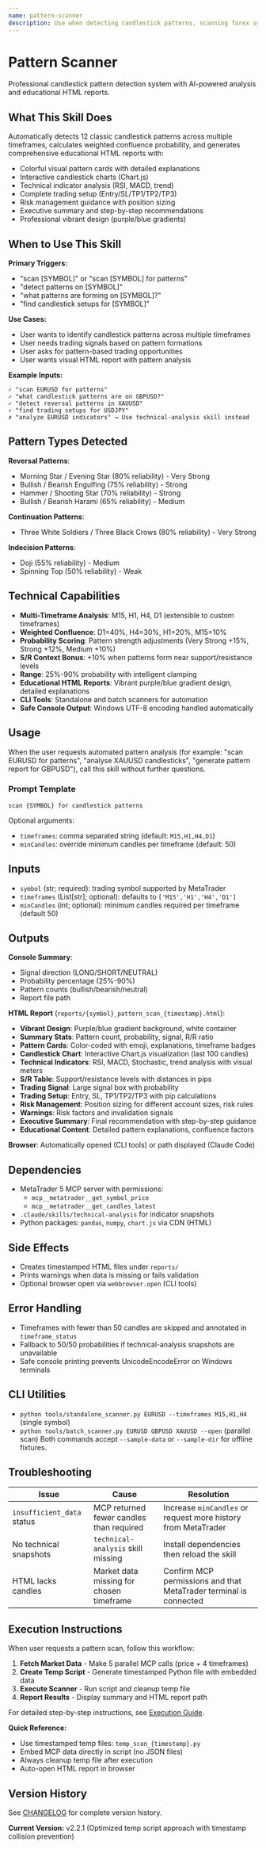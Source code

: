 ```yaml
---
name: pattern-scanner
description: Use when detecting candlestick patterns, scanning forex symbols for trading signals, or analyzing chart formations across multiple timeframes.
---
```


# Pattern Scanner

Professional candlestick pattern detection system with AI-powered analysis and educational HTML reports.

## What This Skill Does

Automatically detects 12 classic candlestick patterns across multiple timeframes, calculates weighted confluence probability, and generates comprehensive educational HTML reports with:

- Colorful visual pattern cards with detailed explanations
- Interactive candlestick charts (Chart.js)
- Technical indicator analysis (RSI, MACD, trend)
- Complete trading setup (Entry/SL/TP1/TP2/TP3)
- Risk management guidance with position sizing
- Executive summary and step-by-step recommendations
- Professional vibrant design (purple/blue gradients)

## When to Use This Skill

**Primary Triggers:**
- "scan [SYMBOL]" or "scan [SYMBOL] for patterns"
- "detect patterns on [SYMBOL]"
- "what patterns are forming on [SYMBOL]?"
- "find candlestick setups for [SYMBOL]"

**Use Cases:**
- User wants to identify candlestick patterns across multiple timeframes
- User needs trading signals based on pattern formations
- User asks for pattern-based trading opportunities
- User wants visual HTML report with pattern analysis

**Example Inputs:**
```
✓ "scan EURUSD for patterns"
✓ "what candlestick patterns are on GBPUSD?"
✓ "detect reversal patterns in XAUUSD"
✓ "find trading setups for USDJPY"
✗ "analyze EURUSD indicators" → Use technical-analysis skill instead
```

## Pattern Types Detected

**Reversal Patterns**:
- Morning Star / Evening Star (80% reliability) - Very Strong
- Bullish / Bearish Engulfing (75% reliability) - Strong
- Hammer / Shooting Star (70% reliability) - Strong
- Bullish / Bearish Harami (65% reliability) - Medium

**Continuation Patterns**:
- Three White Soldiers / Three Black Crows (80% reliability) - Very Strong

**Indecision Patterns**:
- Doji (55% reliability) - Medium
- Spinning Top (50% reliability) - Weak

## Technical Capabilities

- **Multi-Timeframe Analysis**: M15, H1, H4, D1 (extensible to custom timeframes)
- **Weighted Confluence**: D1=40%, H4=30%, H1=20%, M15=10%
- **Probability Scoring**: Pattern strength adjustments (Very Strong +15%, Strong +12%, Medium +10%)
- **S/R Context Bonus**: +10% when patterns form near support/resistance levels
- **Range**: 25%-90% probability with intelligent clamping
- **Educational HTML Reports**: Vibrant purple/blue gradient design, detailed explanations
- **CLI Tools**: Standalone and batch scanners for automation
- **Safe Console Output**: Windows UTF-8 encoding handled automatically

## Usage
When the user requests automated pattern analysis (for example: "scan EURUSD for patterns", "analyse XAUUSD candlesticks", "generate pattern report for GBPUSD"), call this skill without further questions.

### Prompt Template
```
scan {SYMBOL} for candlestick patterns
```
Optional arguments:
- `timeframes`: comma separated string (default: `M15,H1,H4,D1`)
- `minCandles`: override minimum candles per timeframe (default: 50)

## Inputs
- `symbol` (str; required): trading symbol supported by MetaTrader
- `timeframes` (List[str]; optional): defaults to `['M15','H1','H4','D1']`
- `minCandles` (int; optional): minimum candles required per timeframe (default 50)

## Outputs

**Console Summary**:
- Signal direction (LONG/SHORT/NEUTRAL)
- Probability percentage (25%-90%)
- Pattern counts (bullish/bearish/neutral)
- Report file path

**HTML Report** (`reports/{symbol}_pattern_scan_{timestamp}.html`):
- **Vibrant Design**: Purple/blue gradient background, white container
- **Summary Stats**: Pattern count, probability, signal, R/R ratio
- **Pattern Cards**: Color-coded with emoji, explanations, timeframe badges
- **Candlestick Chart**: Interactive Chart.js visualization (last 100 candles)
- **Technical Indicators**: RSI, MACD, Stochastic, trend analysis with visual meters
- **S/R Table**: Support/resistance levels with distances in pips
- **Trading Signal**: Large signal box with probability
- **Trading Setup**: Entry, SL, TP1/TP2/TP3 with pip calculations
- **Risk Management**: Position sizing for different account sizes, risk rules
- **Warnings**: Risk factors and invalidation signals
- **Executive Summary**: Final recommendation with step-by-step guidance
- **Educational Content**: Detailed pattern explanations, confluence factors

**Browser**: Automatically opened (CLI tools) or path displayed (Claude Code)

## Dependencies
- MetaTrader 5 MCP server with permissions:
  - `mcp__metatrader__get_symbol_price`
  - `mcp__metatrader__get_candles_latest`
- `.claude/skills/technical-analysis` for indicator snapshots
- Python packages: `pandas`, `numpy`, `chart.js` via CDN (HTML)

## Side Effects
- Creates timestamped HTML files under `reports/`
- Prints warnings when data is missing or fails validation
- Optional browser open via `webbrowser.open` (CLI tools)

## Error Handling
- Timeframes with fewer than 50 candles are skipped and annotated in `timeframe_status`
- Fallback to 50/50 probabilities if technical-analysis snapshots are unavailable
- Safe console printing prevents UnicodeEncodeError on Windows terminals

## CLI Utilities
- `python tools/standalone_scanner.py EURUSD --timeframes M15,H1,H4` (single symbol)
- `python tools/batch_scanner.py EURUSD GBPUSD XAUUSD --open` (parallel scan)
Both commands accept `--sample-data` or `--sample-dir` for offline fixtures.

## Troubleshooting
| Issue | Cause | Resolution |
| --- | --- | --- |
| `insufficient_data` status | MCP returned fewer candles than required | Increase `minCandles` or request more history from MetaTrader |
| No technical snapshots | `technical-analysis` skill missing | Install dependencies then reload the skill |
| HTML lacks candles | Market data missing for chosen timeframe | Confirm MCP permissions and that MetaTrader terminal is connected |

## Execution Instructions

When user requests a pattern scan, follow this workflow:

1. **Fetch Market Data** - Make 5 parallel MCP calls (price + 4 timeframes)
2. **Create Temp Script** - Generate timestamped Python file with embedded data
3. **Execute Scanner** - Run script and cleanup temp file
4. **Report Results** - Display summary and HTML report path

For detailed step-by-step instructions, see [Execution Guide](resources/execution-guide.md).

**Quick Reference:**
- Use timestamped temp files: `temp_scan_{timestamp}.py`
- Embed MCP data directly in script (no JSON files)
- Always cleanup temp file after execution
- Auto-open HTML report in browser

## Version History

See [CHANGELOG](resources/CHANGELOG.md) for complete version history.

**Current Version:** v2.2.1 (Optimized temp script approach with timestamp collision prevention)
